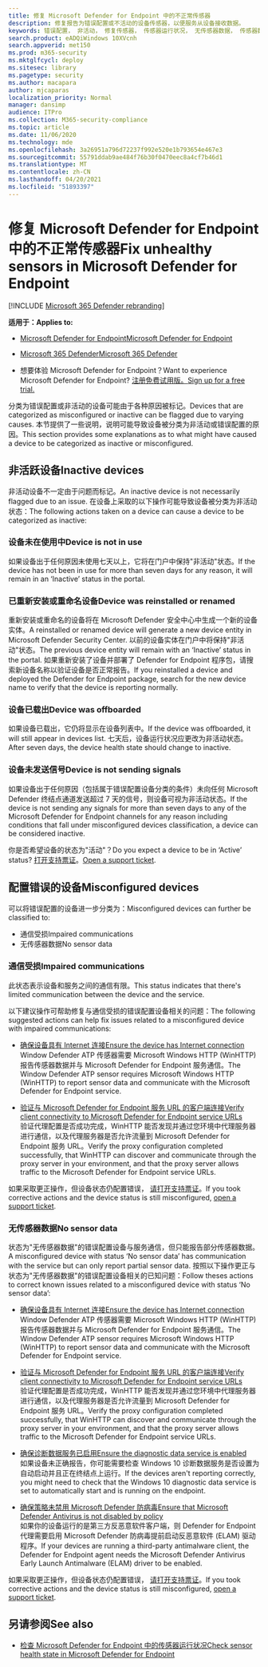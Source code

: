 ```yaml
---
title: 修复 Microsoft Defender for Endpoint 中的不正常传感器
description: 修复报告为错误配置或不活动的设备传感器，以便服务从设备接收数据。
keywords: 错误配置， 非活动， 修复传感器， 传感器运行状况， 无传感器数据， 传感器数据， 通信受损， 通信
search.product: eADQiWindows 10XVcnh
search.appverid: met150
ms.prod: m365-security
ms.mktglfcycl: deploy
ms.sitesec: library
ms.pagetype: security
ms.author: macapara
author: mjcaparas
localization_priority: Normal
manager: dansimp
audience: ITPro
ms.collection: M365-security-compliance
ms.topic: article
ms.date: 11/06/2020
ms.technology: mde
ms.openlocfilehash: 3a26951a796d72237f992e520e1b793654e467e3
ms.sourcegitcommit: 55791ddab9ae484f76b30f0470eec8a4cf7b46d1
ms.translationtype: MT
ms.contentlocale: zh-CN
ms.lasthandoff: 04/20/2021
ms.locfileid: "51893397"
---
```

# <a name="fix-unhealthy-sensors-in-microsoft-defender-for-endpoint"></a><span data-ttu-id="f86c7-104">修复 Microsoft Defender for Endpoint 中的不正常传感器</span><span class="sxs-lookup"><span data-stu-id="f86c7-104">Fix unhealthy sensors in Microsoft Defender for Endpoint</span></span>

[!INCLUDE [Microsoft 365 Defender rebranding](../../includes/microsoft-defender.md)]

<span data-ttu-id="f86c7-105">**适用于：**</span><span class="sxs-lookup"><span data-stu-id="f86c7-105">**Applies to:**</span></span>
- [<span data-ttu-id="f86c7-106">Microsoft Defender for Endpoint</span><span class="sxs-lookup"><span data-stu-id="f86c7-106">Microsoft Defender for Endpoint</span></span>](https://go.microsoft.com/fwlink/?linkid=2154037)
- [<span data-ttu-id="f86c7-107">Microsoft 365 Defender</span><span class="sxs-lookup"><span data-stu-id="f86c7-107">Microsoft 365 Defender</span></span>](https://go.microsoft.com/fwlink/?linkid=2118804)

- <span data-ttu-id="f86c7-108">想要体验 Microsoft Defender for Endpoint？</span><span class="sxs-lookup"><span data-stu-id="f86c7-108">Want to experience Microsoft Defender for Endpoint?</span></span> [<span data-ttu-id="f86c7-109">注册免费试用版。</span><span class="sxs-lookup"><span data-stu-id="f86c7-109">Sign up for a free trial.</span></span>](https://www.microsoft.com/microsoft-365/windows/microsoft-defender-atp?ocid=docs-wdatp-fixsensor-abovefoldlink)

<span data-ttu-id="f86c7-110">分类为错误配置或非活动的设备可能由于各种原因被标记。</span><span class="sxs-lookup"><span data-stu-id="f86c7-110">Devices that are categorized as misconfigured or inactive can be flagged due to varying causes.</span></span> <span data-ttu-id="f86c7-111">本节提供了一些说明，说明可能导致设备被分类为非活动或错误配置的原因。</span><span class="sxs-lookup"><span data-stu-id="f86c7-111">This section provides some explanations as to what might have caused a device to be categorized as inactive or misconfigured.</span></span>

## <a name="inactive-devices"></a><span data-ttu-id="f86c7-112">非活跃设备</span><span class="sxs-lookup"><span data-stu-id="f86c7-112">Inactive devices</span></span>

<span data-ttu-id="f86c7-113">非活动设备不一定由于问题而标记。</span><span class="sxs-lookup"><span data-stu-id="f86c7-113">An inactive device is not necessarily flagged due to an issue.</span></span> <span data-ttu-id="f86c7-114">在设备上采取的以下操作可能导致设备被分类为非活动状态：</span><span class="sxs-lookup"><span data-stu-id="f86c7-114">The following actions taken on a device can cause a device to be categorized as inactive:</span></span>

### <a name="device-is-not-in-use"></a><span data-ttu-id="f86c7-115">设备未在使用中</span><span class="sxs-lookup"><span data-stu-id="f86c7-115">Device is not in use</span></span>

<span data-ttu-id="f86c7-116">如果设备出于任何原因未使用七天以上，它将在门户中保持"非活动"状态。</span><span class="sxs-lookup"><span data-stu-id="f86c7-116">If the device has not been in use for more than seven days for any reason, it will remain in an ‘Inactive’ status in the portal.</span></span>

### <a name="device-was-reinstalled-or-renamed"></a><span data-ttu-id="f86c7-117">已重新安装或重命名设备</span><span class="sxs-lookup"><span data-stu-id="f86c7-117">Device was reinstalled or renamed</span></span>
<span data-ttu-id="f86c7-118">重新安装或重命名的设备将在 Microsoft Defender 安全中心中生成一个新的设备实体。</span><span class="sxs-lookup"><span data-stu-id="f86c7-118">A reinstalled or renamed device will generate a new device entity in Microsoft Defender Security Center.</span></span> <span data-ttu-id="f86c7-119">以前的设备实体在门户中将保持"非活动"状态。</span><span class="sxs-lookup"><span data-stu-id="f86c7-119">The previous device entity will remain with an ‘Inactive’ status in the portal.</span></span> <span data-ttu-id="f86c7-120">如果重新安装了设备并部署了 Defender for Endpoint 程序包，请搜索新设备名称以验证设备是否正常报告。</span><span class="sxs-lookup"><span data-stu-id="f86c7-120">If you reinstalled a device and deployed the Defender for Endpoint package, search for the new device name to verify that the device is reporting normally.</span></span>

### <a name="device-was-offboarded"></a><span data-ttu-id="f86c7-121">设备已载出</span><span class="sxs-lookup"><span data-stu-id="f86c7-121">Device was offboarded</span></span>
<span data-ttu-id="f86c7-122">如果设备已载出，它仍将显示在设备列表中。</span><span class="sxs-lookup"><span data-stu-id="f86c7-122">If the device was offboarded, it will still appear in devices list.</span></span> <span data-ttu-id="f86c7-123">七天后，设备运行状况应更改为非活动状态。</span><span class="sxs-lookup"><span data-stu-id="f86c7-123">After seven days, the device health state should change to inactive.</span></span>

### <a name="device-is-not-sending-signals"></a><span data-ttu-id="f86c7-124">设备未发送信号</span><span class="sxs-lookup"><span data-stu-id="f86c7-124">Device is not sending signals</span></span>
<span data-ttu-id="f86c7-125">如果设备出于任何原因（包括属于错误配置设备分类的条件）未向任何 Microsoft Defender 终结点通道发送超过 7 天的信号，则设备可视为非活动状态。</span><span class="sxs-lookup"><span data-stu-id="f86c7-125">If the device is not sending any signals for more than seven days to any of the Microsoft Defender for Endpoint channels for any reason including conditions that fall under misconfigured devices classification, a device can be considered inactive.</span></span> 

<span data-ttu-id="f86c7-126">你是否希望设备的状态为"活动"？</span><span class="sxs-lookup"><span data-stu-id="f86c7-126">Do you expect a device to be in ‘Active’ status?</span></span> <span data-ttu-id="f86c7-127">[打开支持票证](https://support.microsoft.com/getsupport?wf=0&tenant=ClassicCommercial&oaspworkflow=start_1.0.0.0&locale=en-us&supportregion=en-us&pesid=16055&ccsid=636206786382823561)。</span><span class="sxs-lookup"><span data-stu-id="f86c7-127">[Open a support ticket](https://support.microsoft.com/getsupport?wf=0&tenant=ClassicCommercial&oaspworkflow=start_1.0.0.0&locale=en-us&supportregion=en-us&pesid=16055&ccsid=636206786382823561).</span></span>

## <a name="misconfigured-devices"></a><span data-ttu-id="f86c7-128">配置错误的设备</span><span class="sxs-lookup"><span data-stu-id="f86c7-128">Misconfigured devices</span></span>
<span data-ttu-id="f86c7-129">可以将错误配置的设备进一步分类为：</span><span class="sxs-lookup"><span data-stu-id="f86c7-129">Misconfigured devices can further be classified to:</span></span>
- <span data-ttu-id="f86c7-130">通信受损</span><span class="sxs-lookup"><span data-stu-id="f86c7-130">Impaired communications</span></span>
- <span data-ttu-id="f86c7-131">无传感器数据</span><span class="sxs-lookup"><span data-stu-id="f86c7-131">No sensor data</span></span>

### <a name="impaired-communications"></a><span data-ttu-id="f86c7-132">通信受损</span><span class="sxs-lookup"><span data-stu-id="f86c7-132">Impaired communications</span></span>
<span data-ttu-id="f86c7-133">此状态表示设备和服务之间的通信有限。</span><span class="sxs-lookup"><span data-stu-id="f86c7-133">This status indicates that there's limited communication between the device and the service.</span></span>

<span data-ttu-id="f86c7-134">以下建议操作可帮助修复与通信受损的错误配置设备相关的问题：</span><span class="sxs-lookup"><span data-stu-id="f86c7-134">The following suggested actions can help fix issues related to a misconfigured device with impaired communications:</span></span>

- [<span data-ttu-id="f86c7-135">确保设备具有 Internet 连接</span><span class="sxs-lookup"><span data-stu-id="f86c7-135">Ensure the device has Internet connection</span></span>](troubleshoot-onboarding.md#troubleshoot-onboarding-issues-on-the-device)</br>
  <span data-ttu-id="f86c7-136">Window Defender ATP 传感器需要 Microsoft Windows HTTP (WinHTTP) 报告传感器数据并与 Microsoft Defender for Endpoint 服务通信。</span><span class="sxs-lookup"><span data-stu-id="f86c7-136">The Window Defender ATP sensor requires Microsoft Windows HTTP (WinHTTP) to report sensor data and communicate with the Microsoft Defender for Endpoint service.</span></span>

- [<span data-ttu-id="f86c7-137">验证与 Microsoft Defender for Endpoint 服务 URL 的客户端连接</span><span class="sxs-lookup"><span data-stu-id="f86c7-137">Verify client connectivity to Microsoft Defender for Endpoint service URLs</span></span>](configure-proxy-internet.md#verify-client-connectivity-to-microsoft-defender-for-endpoint-service-urls)</br>
  <span data-ttu-id="f86c7-138">验证代理配置是否成功完成，WinHTTP 能否发现并通过您环境中代理服务器进行通信，以及代理服务器是否允许流量到 Microsoft Defender for Endpoint 服务 URL。</span><span class="sxs-lookup"><span data-stu-id="f86c7-138">Verify the proxy configuration completed successfully, that WinHTTP can discover and communicate through the proxy server in your environment, and that the proxy server allows traffic to the Microsoft Defender for Endpoint service URLs.</span></span>

<span data-ttu-id="f86c7-139">如果采取更正操作，但设备状态仍配置错误， [请打开支持票证](https://go.microsoft.com/fwlink/?LinkID=761093&clcid=0x409)。</span><span class="sxs-lookup"><span data-stu-id="f86c7-139">If you took corrective actions and the device status is still misconfigured, [open a support ticket](https://go.microsoft.com/fwlink/?LinkID=761093&clcid=0x409).</span></span>

### <a name="no-sensor-data"></a><span data-ttu-id="f86c7-140">无传感器数据</span><span class="sxs-lookup"><span data-stu-id="f86c7-140">No sensor data</span></span>
<span data-ttu-id="f86c7-141">状态为"无传感器数据"的错误配置设备与服务通信，但只能报告部分传感器数据。</span><span class="sxs-lookup"><span data-stu-id="f86c7-141">A misconfigured device with status ‘No sensor data’ has communication with the service but can only report partial sensor data.</span></span>
<span data-ttu-id="f86c7-142">按照以下操作更正与状态为"无传感器数据"的错误配置设备相关的已知问题：</span><span class="sxs-lookup"><span data-stu-id="f86c7-142">Follow theses actions to correct known issues related to a misconfigured device with status ‘No sensor data’:</span></span>

- [<span data-ttu-id="f86c7-143">确保设备具有 Internet 连接</span><span class="sxs-lookup"><span data-stu-id="f86c7-143">Ensure the device has Internet connection</span></span>](troubleshoot-onboarding.md#troubleshoot-onboarding-issues-on-the-device)</br>
  <span data-ttu-id="f86c7-144">Window Defender ATP 传感器需要 Microsoft Windows HTTP (WinHTTP) 报告传感器数据并与 Microsoft Defender for Endpoint 服务通信。</span><span class="sxs-lookup"><span data-stu-id="f86c7-144">The Window Defender ATP sensor requires Microsoft Windows HTTP (WinHTTP) to report sensor data and communicate with the Microsoft Defender for Endpoint service.</span></span>

- [<span data-ttu-id="f86c7-145">验证与 Microsoft Defender for Endpoint 服务 URL 的客户端连接</span><span class="sxs-lookup"><span data-stu-id="f86c7-145">Verify client connectivity to Microsoft Defender for Endpoint service URLs</span></span>](configure-proxy-internet.md#verify-client-connectivity-to-microsoft-defender-for-endpoint-service-urls)</br>
  <span data-ttu-id="f86c7-146">验证代理配置是否成功完成，WinHTTP 能否发现并通过您环境中代理服务器进行通信，以及代理服务器是否允许流量到 Microsoft Defender for Endpoint 服务 URL。</span><span class="sxs-lookup"><span data-stu-id="f86c7-146">Verify the proxy configuration completed successfully, that WinHTTP can discover and communicate through the proxy server in your environment, and that the proxy server allows traffic to the Microsoft Defender for Endpoint service URLs.</span></span>

- [<span data-ttu-id="f86c7-147">确保诊断数据服务已启用</span><span class="sxs-lookup"><span data-stu-id="f86c7-147">Ensure the diagnostic data service is enabled</span></span>](troubleshoot-onboarding.md#ensure-the-diagnostics-service-is-enabled)</br>
<span data-ttu-id="f86c7-148">如果设备未正确报告，你可能需要检查 Windows 10 诊断数据服务是否设置为自动启动并且正在终结点上运行。</span><span class="sxs-lookup"><span data-stu-id="f86c7-148">If the devices aren't reporting correctly, you might need to check that the Windows 10 diagnostic data service is set to automatically start and is running on the endpoint.</span></span>

- [<span data-ttu-id="f86c7-149">确保策略未禁用 Microsoft Defender 防病毒</span><span class="sxs-lookup"><span data-stu-id="f86c7-149">Ensure that Microsoft Defender Antivirus is not disabled by policy</span></span>](troubleshoot-onboarding.md#ensure-that-microsoft-defender-antivirus-is-not-disabled-by-a-policy)</br>
<span data-ttu-id="f86c7-150">如果你的设备运行的是第三方反恶意软件客户端，则 Defender for Endpoint 代理需要启用 Microsoft Defender 防病毒提前启动反恶意软件 (ELAM) 驱动程序。</span><span class="sxs-lookup"><span data-stu-id="f86c7-150">If your devices are running a third-party antimalware client, the Defender for Endpoint agent needs the Microsoft Defender Antivirus Early Launch Antimalware (ELAM) driver to be enabled.</span></span>

<span data-ttu-id="f86c7-151">如果采取更正操作，但设备状态仍配置错误， [请打开支持票证](https://go.microsoft.com/fwlink/?LinkID=761093&clcid=0x409)。</span><span class="sxs-lookup"><span data-stu-id="f86c7-151">If you took corrective actions and the device status is still misconfigured, [open a support ticket](https://go.microsoft.com/fwlink/?LinkID=761093&clcid=0x409).</span></span>

## <a name="see-also"></a><span data-ttu-id="f86c7-152">另请参阅</span><span class="sxs-lookup"><span data-stu-id="f86c7-152">See also</span></span>
- [<span data-ttu-id="f86c7-153">检查 Microsoft Defender for Endpoint 中的传感器运行状况</span><span class="sxs-lookup"><span data-stu-id="f86c7-153">Check sensor health state in Microsoft Defender for Endpoint</span></span>](check-sensor-status.md)
